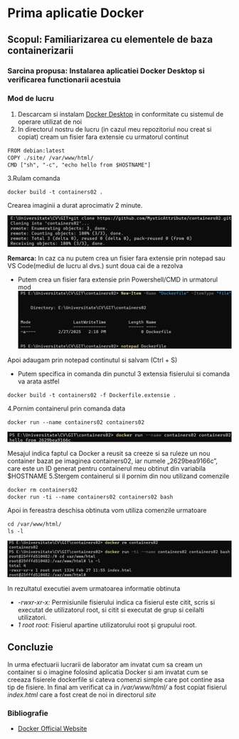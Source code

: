 # Prima aplicatie Docker

## Scopul: Familiarizarea cu elementele de baza containerizarii

### Sarcina propusa: Instalarea aplicatiei Docker Desktop si verificarea functionarii acestuia

### Mod de lucru

1. Descarcam si instalam [Docker Desktop](https://www.docker.com/products/docker-desktop/) in conformitate cu sistemul de operare utilizat de noi
2. In directorul nostru de lucru (in cazul meu repozitoriul nou creat si copiat) cream un fisier fara extensie cu urmatorul continut

```shell
FROM debian:latest
COPY ./site/ /var/www/html/
CMD ["sh", "-c", "echo hello from $HOSTNAME"]
```

3.Rulam comanda

```shell
docker build -t containers02 .
```

Crearea imaginii a durat aprocimativ 2 minute.

![Start](images/Start.png)

**Remarca:** In caz ca nu putem crea un fisier fara extensie prin notepad sau VS Code(mediul de lucru al dvs.) sunt doua cai de a rezolva

- Putem crea un fisier fara extensie prin Powershell/CMD in urmatorul mod ![Solution](images/Troubleshoot.png)

Apoi adaugam prin notepad continutul si salvam (Ctrl + S)

- Putem specifica in comanda din punctul 3 extensia fisierului si comanda va arata astfel

```shell
docker build -t containers02 -f Dockerfile.extensie .
```

4.Pornim containerul prin comanda data

```shell
docker run --name containers02 containers02
```

![Executie](images/Executie.png)

Mesajul indica faptul ca Docker a reusit sa creeze si sa ruleze un nou container bazat pe imaginea containers02, iar numele „2629bea9166c”, care este un ID generat pentru containerul meu obtinut din variabila $HOSTNAME
5.Stergem containerul si il pornim din nou utilizand comenzile

```shell
docker rm containers02
docker run -ti --name containers02 containers02 bash
```

Apoi in fereastra deschisa obtinuta vom utiliza comenzile urmatoare

```shell
cd /var/www/html/
ls -l
```

![ExecutieFinala](images/Executie2.png)

In rezultatul executiei avem urmatoarea informatie obtinuta

- *-rwxr-xr-x:* Permisiunile fisierului indica ca fisierul este citit, scris si executat de utilizatorul root, si citit si executat de grup si ceilalti utilizatori.
- *1 root root:* Fisierul apartine utilizatorului root și grupului root.

## Concluzie

In urma efectuarii lucrarii de laborator am invatat cum sa cream un container si o imagine folosind aplicatia Docker si am invatat cum se creeaza fisierele dockerfile si cateva comenzi simple care pot contine asa tip de fisiere. In final am verificat ca in */var/www/html/* a fost copiat fisierul *index.html* care a fost creat de noi in directorul *site*

### Bibliografie

- [Docker Official Website](https://www.docker.com/)
